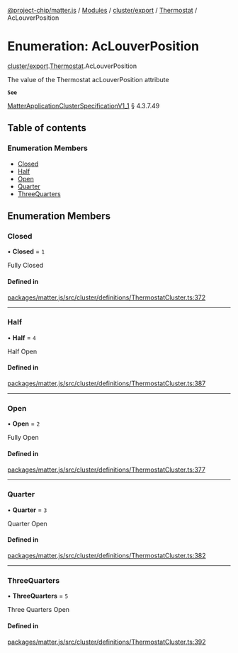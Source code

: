 [@project-chip/matter.js](../README.md) / [Modules](../modules.md) / [cluster/export](../modules/cluster_export.md) / [Thermostat](../modules/cluster_export.Thermostat.md) / AcLouverPosition

# Enumeration: AcLouverPosition

[cluster/export](../modules/cluster_export.md).[Thermostat](../modules/cluster_export.Thermostat.md).AcLouverPosition

The value of the Thermostat acLouverPosition attribute

**`See`**

[MatterApplicationClusterSpecificationV1_1](../interfaces/spec_export.MatterApplicationClusterSpecificationV1_1.md) § 4.3.7.49

## Table of contents

### Enumeration Members

- [Closed](cluster_export.Thermostat.AcLouverPosition.md#closed)
- [Half](cluster_export.Thermostat.AcLouverPosition.md#half)
- [Open](cluster_export.Thermostat.AcLouverPosition.md#open)
- [Quarter](cluster_export.Thermostat.AcLouverPosition.md#quarter)
- [ThreeQuarters](cluster_export.Thermostat.AcLouverPosition.md#threequarters)

## Enumeration Members

### Closed

• **Closed** = ``1``

Fully Closed

#### Defined in

[packages/matter.js/src/cluster/definitions/ThermostatCluster.ts:372](https://github.com/project-chip/matter.js/blob/be83914/packages/matter.js/src/cluster/definitions/ThermostatCluster.ts#L372)

___

### Half

• **Half** = ``4``

Half Open

#### Defined in

[packages/matter.js/src/cluster/definitions/ThermostatCluster.ts:387](https://github.com/project-chip/matter.js/blob/be83914/packages/matter.js/src/cluster/definitions/ThermostatCluster.ts#L387)

___

### Open

• **Open** = ``2``

Fully Open

#### Defined in

[packages/matter.js/src/cluster/definitions/ThermostatCluster.ts:377](https://github.com/project-chip/matter.js/blob/be83914/packages/matter.js/src/cluster/definitions/ThermostatCluster.ts#L377)

___

### Quarter

• **Quarter** = ``3``

Quarter Open

#### Defined in

[packages/matter.js/src/cluster/definitions/ThermostatCluster.ts:382](https://github.com/project-chip/matter.js/blob/be83914/packages/matter.js/src/cluster/definitions/ThermostatCluster.ts#L382)

___

### ThreeQuarters

• **ThreeQuarters** = ``5``

Three Quarters Open

#### Defined in

[packages/matter.js/src/cluster/definitions/ThermostatCluster.ts:392](https://github.com/project-chip/matter.js/blob/be83914/packages/matter.js/src/cluster/definitions/ThermostatCluster.ts#L392)
